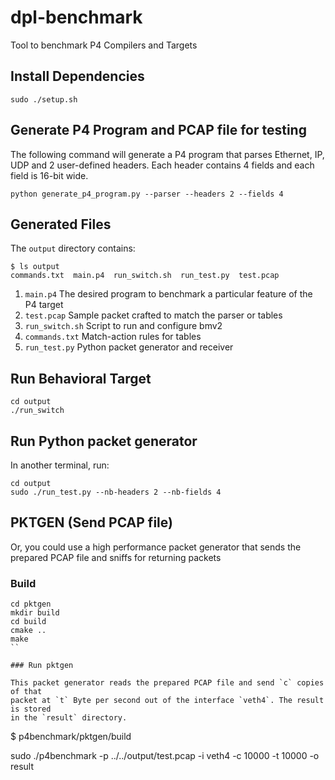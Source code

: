 # dpl-benchmark

Tool to benchmark P4 Compilers and Targets

## Install Dependencies

```
sudo ./setup.sh
```

## Generate P4 Program and PCAP file for testing

The following command will generate a P4 program that parses Ethernet, IP, UDP
and 2 user-defined headers. Each header contains 4 fields and each field is
16-bit wide.

```
python generate_p4_program.py --parser --headers 2 --fields 4
```

## Generated Files

The `output` directory contains:
```
$ ls output
commands.txt  main.p4  run_switch.sh  run_test.py  test.pcap
```

1. `main.p4`        The desired program to benchmark a particular feature of the P4 target
2. `test.pcap`      Sample packet crafted to match the parser or tables
3. `run_switch.sh`  Script to run and configure bmv2
4. `commands.txt`   Match-action rules for tables
5. `run_test.py`    Python packet generator and receiver


## Run Behavioral Target

```
cd output
./run_switch
```

## Run Python packet generator

In another terminal, run:

```
cd output
sudo ./run_test.py --nb-headers 2 --nb-fields 4
```

## PKTGEN (Send PCAP file)

Or, you could use a high performance packet generator that sends the prepared
PCAP file and sniffs for returning packets

### Build

```
cd pktgen
mkdir build
cd build
cmake ..
make
``

### Run pktgen

This packet generator reads the prepared PCAP file and send `c` copies of that
packet at `t` Byte per second out of the interface `veth4`. The result is stored
in the `result` directory.

```
$ p4benchmark/pktgen/build

sudo ./p4benchmark -p ../../output/test.pcap -i veth4 -c 10000 -t 10000 -o result
```